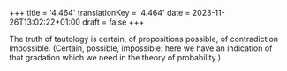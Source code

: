 +++
title = '4.464'
translationKey = '4.464'
date = 2023-11-26T13:02:22+01:00
draft = false
+++

The truth of tautology is certain, of propositions possible, of contradiction impossible.
(Certain, possible, impossible: here we have an indication of that gradation which we need in the theory of probability.)
